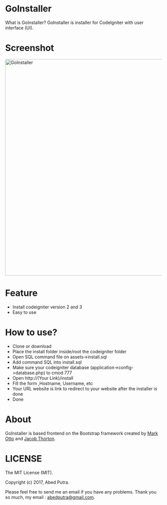 # GoInstaller
What is GoInstaller? GoInstaller is installer for CodeIgniter with user interface (UI).

# Screenshot
<img width="694" alt="GoInstaller" src="https://user-images.githubusercontent.com/11581453/32705473-dc558484-c84f-11e7-944a-a426beea5e47.png">

# Feature
- Install codeigniter version 2 and 3
- Easy to use

# How to use?
- Clone or download
- Place the install folder inside/root the codeigniter folder
- Open SQL command file on assets->install.sql
- Add command SQL into install.sql
- Make sure your codeigniter database (application->config->database.php) to cmod 777
- Open http://(Your Link)/install
- Fill the form ,Hostname, Username, etc
- Your URL website is link to redirect to your website after the installer is done
- Done

# About
GoInstaller is based frontend on the Bootstrap framework created by  [Mark Otto](https://twitter.com/mdo) and [Jacob Thorton](https://twitter.com/fat).

# LICENSE
The MIT License (MIT).

Copyright (c) 2017, Abed Putra. 
 
Please feel free to send me an email if you have any problems. 
Thank you so much, my email : abedputra@gmail.com.
